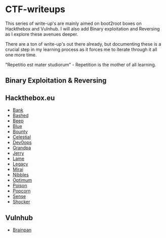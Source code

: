 # CTF-writeups

This series of write-up's are mainly aimed on boot2root boxes on Hackthebox and Vulnhub. I will also add Binary exploitation and Reversing as I explore these avenues deeper.

There are a ton of write-up's out there already, but documenting these is a crucial step in my learning process as it forces me to iterate through it all one more time. 

"Repetitio est mater studiorum" - Repetition is the mother of all learning.

## Binary Exploitation & Reversing

## Hackthebox.eu

+ [Bank](https://github.com/Bengman/CTF-writeups/blob/master/Hackthebox/bank.md)
+ [Bashed](https://github.com/Bengman/CTF-writeups/blob/master/Hackthebox/bashed.md)
+ [Beep](https://github.com/Bengman/CTF-writeups/blob/master/Hackthebox/beep.md)
+ [Blue](https://github.com/Bengman/CTF-writeups/blob/master/Hackthebox/blue.md)
+ [Bounty](https://github.com/Bengman/CTF-writeups/blob/master/Hackthebox/bounty.md)
+ [Celestial](https://github.com/Bengman/CTF-writeups/blob/master/Hackthebox/celestial.md)
+ [Dev0ops](https://github.com/Bengman/CTF-writeups/blob/master/Hackthebox/dev0ops.md)
+ [Grandpa](https://github.com/Bengman/CTF-writeups/blob/master/Hackthebox/grandpa.md)
+ [Jerry](https://github.com/Bengman/CTF-writeups/blob/master/Hackthebox/jerry.md)
+ [Lame](https://github.com/Bengman/CTF-writeups/blob/master/Hackthebox/lame.md)
+ [Legacy](https://github.com/Bengman/CTF-writeups/blob/master/Hackthebox/legacy.md)
+ [Mirai](https://github.com/Bengman/CTF-writeups/blob/master/Hackthebox/mirai.md)
+ [Nibbles](https://github.com/Bengman/CTF-writeups/blob/master/Hackthebox/nibbles.md)
+ [Optimum](https://github.com/Bengman/CTF-writeups/blob/master/Hackthebox/optimum.md)
+ [Poison](https://github.com/Bengman/CTF-writeups/blob/master/Hackthebox/poison.md)
+ [Popcorn](https://github.com/Bengman/CTF-writeups/blob/master/Hackthebox/popcorn.md)
+ [Sense](https://github.com/Bengman/CTF-writeups/blob/master/Hackthebox/sense.md)
+ [Shocker](https://github.com/Bengman/CTF-writeups/blob/master/Hackthebox/shocker.md)

## Vulnhub

+ [Brainpan](https://github.com/Bengman/CTF-writeups/blob/master/Vulnhub/brainpan_bof_exploit.py)
